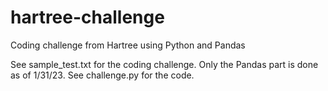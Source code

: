# hartree-challenge
Coding challenge from Hartree using Python and Pandas

See sample_test.txt for the coding challenge.  Only the Pandas part is done as of 1/31/23.
See challenge.py for the code.
